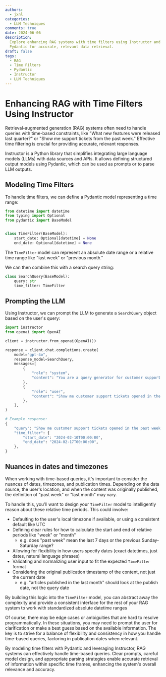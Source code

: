 ```yaml
---
authors:
  - jxnl
categories:
  - LLM Techniques
comments: true
date: 2024-06-06
description:
  Explore enhancing RAG systems with time filters using Instructor and
  Pydantic for accurate, relevant data retrieval.
draft: false
tags:
  - RAG
  - Time Filters
  - Pydantic
  - Instructor
  - LLM Techniques
---
```


# Enhancing RAG with Time Filters Using Instructor

Retrieval-augmented generation (RAG) systems often need to handle queries with time-based constraints, like "What new features were released last quarter?" or "Show me support tickets from the past week." Effective time filtering is crucial for providing accurate, relevant responses.

Instructor is a Python library that simplifies integrating large language models (LLMs) with data sources and APIs. It allows defining structured output models using Pydantic, which can be used as prompts or to parse LLM outputs.

<!-- more -->

## Modeling Time Filters

To handle time filters, we can define a Pydantic model representing a time range:

```python
from datetime import datetime
from typing import Optional
from pydantic import BaseModel


class TimeFilter(BaseModel):
    start_date: Optional[datetime] = None
    end_date: Optional[datetime] = None
```

The `TimeFilter` model can represent an absolute date range or a relative time range like "last week" or "previous month."

We can then combine this with a search query string:

```python
class SearchQuery(BaseModel):
    query: str
    time_filter: TimeFilter
```

## Prompting the LLM

Using Instructor, we can prompt the LLM to generate a `SearchQuery` object based on the user's query:

```python
import instructor
from openai import OpenAI

client = instructor.from_openai(OpenAI())

response = client.chat.completions.create(
    model="gpt-4o",
    response_model=SearchQuery,
    messages=[
        {
            "role": "system",
            "content": "You are a query generator for customer support tickets. The current date is 2024-02-17",
        },
        {
            "role": "user",
            "content": "Show me customer support tickets opened in the past week.",
        },
    ],
)

# Example response:
{
    "query": "Show me customer support tickets opened in the past week.",
    "time_filter": {
        "start_date": "2024-02-10T00:00:00",
        "end_date": "2024-02-17T00:00:00",
    },
}
```

## Nuances in dates and timezones

When working with time-based queries, it's important to consider the nuances of dates, timezones, and publication times. Depending on the data source, the user's location, and when the content was originally published, the definition of "past week" or "last month" may vary.

To handle this, you'll want to design your `TimeFilter` model to intelligently reason about these relative time periods. This could involve:

- Defaulting to the user's local timezone if available, or using a consistent default like UTC
- Defining clear rules for how to calculate the start and end of relative periods like "week" or "month"
  - e.g. does "past week" mean the last 7 days or the previous Sunday-Saturday range?
- Allowing for flexibility in how users specify dates (exact datetimes, just dates, natural language phrases)
- Validating and normalizing user input to fit the expected `TimeFilter` format
- Considering the original publication timestamp of the content, not just the current date
  - e.g. "articles published in the last month" should look at the publish date, not the query date

By building this logic into the `TimeFilter` model, you can abstract away the complexity and provide a consistent interface for the rest of your RAG system to work with standardized absolute datetime ranges

Of course, there may be edge cases or ambiguities that are hard to resolve programmatically. In these situations, you may need to prompt the user for clarification or make a best guess based on the available information. The key is to strive for a balance of flexibility and consistency in how you handle time-based queries, factoring in publication dates when relevant.

By modeling time filters with Pydantic and leveraging Instructor, RAG systems can effectively handle time-based queries. Clear prompts, careful model design, and appropriate parsing strategies enable accurate retrieval of information within specific time frames, enhancing the system's overall relevance and accuracy.
